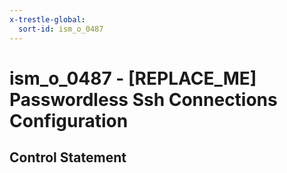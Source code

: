 ```yaml
---
x-trestle-global:
  sort-id: ism_o_0487
---
```


# ism_o_0487 - \[REPLACE_ME\] Passwordless Ssh Connections Configuration

## Control Statement
